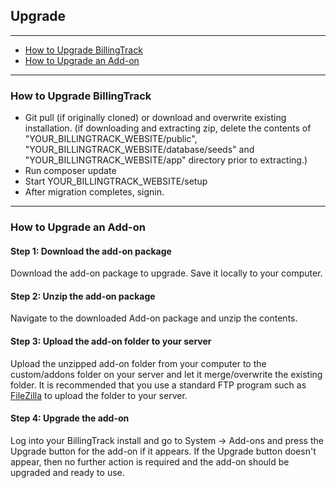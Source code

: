Upgrade
---

---

-   [How to Upgrade BillingTrack](#how-to-upgrade-billingtrack)
-   [How to Upgrade an Add-on](#how-to-upgrade-an-add-on)

---

<a id="how-to-upgrade-billingtrack"></a>
### How to Upgrade BillingTrack

-   Git pull (if originally cloned) or download and overwrite existing
    installation. (if downloading and extracting zip, delete the
    contents of "YOUR\_BILLINGTRACK\_WEBSITE/public", "YOUR\_BILLINGTRACK\_WEBSITE/database/seeds" and
    "YOUR\_BILLINGTRACK\_WEBSITE/app" directory prior to extracting.)
-   Run composer update
-   Start YOUR\_BILLINGTRACK\_WEBSITE/setup
-   After migration completes, signin.

---

<a id="how-to-upgrade-an-add-on"></a>
### How to Upgrade an Add-on

#### Step 1: Download the add-on package

Download the add-on package to upgrade. Save it locally to your
computer.

#### Step 2: Unzip the add-on package

Navigate to the downloaded Add-on package and unzip the contents.

#### Step 3: Upload the add-on folder to your server

Upload the unzipped add-on folder from your computer to the
custom/addons folder on your server and let it merge/overwrite the
existing folder. It is recommended that you use a standard FTP program
such as
[FileZilla](https://filezilla-project.org/download.php?type=client) to
upload the folder to your server.

#### Step 4: Upgrade the add-on

Log into your BillingTrack install and go to System -&gt; Add-ons and
press the Upgrade button for the add-on if it appears. If the Upgrade
button doesn't appear, then no further action is required and the add-on
should be upgraded and ready to use.
